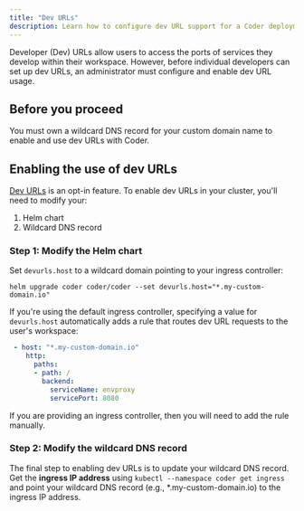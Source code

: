```yaml
---
title: "Dev URLs"
description: Learn how to configure dev URL support for a Coder deployment.
---
```


Developer (Dev) URLs allow users to access the ports of services they develop
within their workspace. However, before individual developers can set up dev
URLs, an administrator must configure and enable dev URL usage.

## Before you proceed

You must own a wildcard DNS record for your custom domain name to enable and use
dev URLs with Coder.

## Enabling the use of dev URLs

[Dev URLs](../workspaces/devurls.md) is an opt-in feature. To enable dev URLs in
your cluster, you'll need to modify your:

1. Helm chart
1. Wildcard DNS record

### Step 1: Modify the Helm chart

Set `devurls.host` to a wildcard domain pointing to your ingress controller:

```shell
helm upgrade coder coder/coder --set devurls.host="*.my-custom-domain.io"
```

If you're using the default ingress controller, specifying a value for
`devurls.host` automatically adds a rule that routes dev URL requests to the
user's workspace:

```yaml
 - host: "*.my-custom-domain.io"
    http:
      paths:
      - path: /
        backend:
          serviceName: envproxy
          servicePort: 8080
```

If you are providing an ingress controller, then you will need to add the rule
manually.

### Step 2: Modify the wildcard DNS record

The final step to enabling dev URLs is to update your wildcard DNS record. Get
the **ingress IP address** using `kubectl --namespace coder get ingress` and
point your wildcard DNS record (e.g., \*.my-custom-domain.io) to the ingress IP
address.
